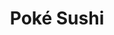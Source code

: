 ---
layout: place
title: "Poké Sushi"
permalink: /new-york/rochester/poke-sushi.html
stateAbbr: NY
stateName: New York
cityName: Rochester
seo:
  name: "Poké Sushi"
  type: Restaurant
  links: http://www.pokesushiroc.com/
description: "Poké Sushi serves delicious sushi in Rochester, New York. Try fresh Japanese dishes for a great dining experience. Available for takeout, delivery, lunch, and dinner."
place_id: ChIJgZ4rgWm11okRMp8cCu7XpZE
photos:
  - name: >-
      places/ChIJgZ4rgWm11okRMp8cCu7XpZE/photos/AeeoHcL5f2nJFcYYliRwVLQWkPIspsDxTH8WY2_VRQSonmPaKRsKaLg2pTa-ihjRuayhetn2I5bKJ6oWzgK9LL3H9xtW7FgLUxrDSre3mXlTdfgXyi0_t53YAr-SCvJ9b5-9RxsqK6yfuxIbizG3UWYg9TxyrnifGnq_giydoqC7tAPhrPz0levXRr6msefjjWBuE4mV8IHoXgkopjeJjcwj8ZS7oCDHewX5LO3KfKT4X1cQd-6iSxQ-0GwPIMQuAdpTGwelUgE7PvwsgGzWgL9pFkitjghKilCPWZho84xEZVpZjHmfg0szmXSp1L9SH0O65tK16Oq-vwUnvdEapqMVitLzrHEF0wjPBIsAeX4R7axCaYC-JzsOKeFLVFqkR09A7mWQlxgethz89o32LMqj98Q6YT4qCqIHyAT0CT0zh7sVVJqz
    widthPx: 4032
    heightPx: 3024
    authorAttributions:
      - displayName: Nathan Bantle
        uri: https://maps.google.com/maps/contrib/108911125802106582473
        photoUri: >-
          https://lh3.googleusercontent.com/a-/ALV-UjV8N59-_IsN9tTBQBSl0-t_G_kQs48xyEWFGRVqs8VPyXKZcZKe9g=s100-p-k-no-mo
    flagContentUri: >-
      https://www.google.com/local/imagery/report/?cb_client=maps_api_places.places_api&image_key=!1e10!2sCIHM0ogKEICAgIDK5_GEnAE&hl=en-US
    googleMapsUri: >-
      https://www.google.com/maps/place//data=!3m4!1e2!3m2!1sCIHM0ogKEICAgIDK5_GEnAE!2e10!4m2!3m1!1s0x89d6b569812b9e81:0x91a5d7ee0a1c9f32
  - name: >-
      places/ChIJgZ4rgWm11okRMp8cCu7XpZE/photos/AeeoHcKDcG7wblrkGDj3S9qiPRRq4RHTnAdxeTR--QMPGZ5YkTPLqBReFe1N_bR95ekZSgRohraGfO5V9bR4A1jh6TA2iOIucWf3YKzclyUYXT-sXhDRq5Ub13IG-Ni7FDZsXWnTQ33lnMI_299dlWr-mz1uMi1qPWudVgcbWmc6U4lyoeHVJ5GFleUsg240BWp6R3d3VAcOz8zvdTUCQibuYNz1EpOYvjc2Ph7wiKyM9X0wBAdV1izSt58V_ZwRCmmM2K6lZle6cODTDcT_lVilP8Cj2eJOGpEA0XqTWMmhaQsgBQ
    widthPx: 4032
    heightPx: 2269
    authorAttributions:
      - displayName: Poké Sushi
        uri: https://maps.google.com/maps/contrib/101290444976368253085
        photoUri: >-
          https://lh3.googleusercontent.com/a-/ALV-UjUgYs4lxFLe-I2HnqrgXX0go8qKqWHtOsSKgEpTitGwBHlKYDE=s100-p-k-no-mo
    flagContentUri: >-
      https://www.google.com/local/imagery/report/?cb_client=maps_api_places.places_api&image_key=!1e10!2sAF1QipP4Q8maMk8hpKQPnbu9ffCVswd_NZgxaTgFruZx&hl=en-US
    googleMapsUri: >-
      https://www.google.com/maps/place//data=!3m4!1e2!3m2!1sAF1QipP4Q8maMk8hpKQPnbu9ffCVswd_NZgxaTgFruZx!2e10!4m2!3m1!1s0x89d6b569812b9e81:0x91a5d7ee0a1c9f32
  - name: >-
      places/ChIJgZ4rgWm11okRMp8cCu7XpZE/photos/AeeoHcLQCVQCbxOxkWKzH5IXQgxn8NMsWixu2QPMcTmvmk_6xeAJjnVsATb5nanriYGTPKLCCy1ZUM--n_YU5meBrYMQyGWaSsG8HbaanX3_WHKe0Kq__sfCACSWjyh26_545BnUNURpK9XHlkazAfEwkA2ta28hHB6nTiuwVWCnzvQhR6ULujPFNR8-t9Fq9E6U56uelGpKVpRrBWdSeEPQq5zkI4oe1UPRileIRKAZE6d7NFkUHXtuhod9ULn02P-7DobHvTJx8hgqntWHZkLRsa8RL9fGmt7n5uc1amEcO5WrgGbQZRdL54IFuqfMm2R-iN7fBxv-CuMDAbVHYVWhTvprK5LfnMLAGe2kH0W_3vsmlqz6fjAQR2kLk_toWp_Syq6r-f7BsyBGN3kbbolegW2nrTmIPCRrtFlhwokewUyo19Gm
    widthPx: 3886
    heightPx: 2914
    authorAttributions:
      - displayName: Gianluca D'Elia
        uri: https://maps.google.com/maps/contrib/107598182021265887761
        photoUri: >-
          https://lh3.googleusercontent.com/a-/ALV-UjXSjI9Oz_eJnK8PUxGa9ZuaRPTkD6Ml79U0DNWkffG7HtRvigw6=s100-p-k-no-mo
    flagContentUri: >-
      https://www.google.com/local/imagery/report/?cb_client=maps_api_places.places_api&image_key=!1e10!2sCIHM0ogKEICAgICjv9yy8gE&hl=en-US
    googleMapsUri: >-
      https://www.google.com/maps/place//data=!3m4!1e2!3m2!1sCIHM0ogKEICAgICjv9yy8gE!2e10!4m2!3m1!1s0x89d6b569812b9e81:0x91a5d7ee0a1c9f32
  - name: >-
      places/ChIJgZ4rgWm11okRMp8cCu7XpZE/photos/AeeoHcIsiLxufkg3wGEFH-Csu4Ax_d6TFo0knLLDPPwmwDTjRaWRrKtr7nV5RFT1yoSx1KmclP2LdwzuyY1frgg85SJt6Zesp_h1MNWT19ivl3cIsu5iUmXjzzE2qvKvgpJ6XwXRA7kixS14gmE-XqUe-JTSqRZ6R7Fwu4gue86hSr5ZYAnWxXoXW60ABZ1ka4B6VMDXCJ1GHlTyHjDnnmOzrCTYPP_p0LOmvceUtgTu4stgo9VfIQv0nw4BdNGDTrg4Dukgmb02ON6Tst175E8L4aIJFBzHIiJfHRJerbD0SqbE1Lc1bMwJvTDhh7RIE3V7uFOmaFA9GH1vpuQIBEgREh5Ysg_KaMOuzrMDu9qnZ-90jqdv0yvJ_15Y-6Bz1MCaq2afXvqBVwgMu1wVixDsGWVUHRudazWy3bltr9HHdwfR3g
    widthPx: 1536
    heightPx: 2048
    authorAttributions:
      - displayName: Nadine Flores
        uri: https://maps.google.com/maps/contrib/112747697834267298543
        photoUri: >-
          https://lh3.googleusercontent.com/a-/ALV-UjW6EOFuE-lun9Z2-EK9Du-FaCAXAFj_9mKS9MjY7WbSVL6iImrj=s100-p-k-no-mo
    flagContentUri: >-
      https://www.google.com/local/imagery/report/?cb_client=maps_api_places.places_api&image_key=!1e10!2sCIHM0ogKEICAgIDXwdj-aA&hl=en-US
    googleMapsUri: >-
      https://www.google.com/maps/place//data=!3m4!1e2!3m2!1sCIHM0ogKEICAgIDXwdj-aA!2e10!4m2!3m1!1s0x89d6b569812b9e81:0x91a5d7ee0a1c9f32
  - name: >-
      places/ChIJgZ4rgWm11okRMp8cCu7XpZE/photos/AeeoHcL8kF1Ol1Kc4nb3Reovo-ad-O7ovhNjyvgfSEwJo2jFk2Ud4X0A9AwhacAc5UpS6rh5Usr-cRfTzsrV__ZUspm-fLzI9UVFIpXafqJSlCHkp9px0oVLb1H4w4W_jDFAzA6VCXuABsPOprBvRasMMyuUQAshThG31KdN5EKGCbhjVBp5k_Y1aXDrxShJ_I-17fjNeMFJQKeFN74VfQF2Pf6VAw2A6yGTf-GFioLid3a3-ql5J0mbbQjVynhMyvbSLyewF6GMoOpymuGqaLgSUcVNi_w3-MWQeeYGeR5dWoQrobHfjWniH6HE-_nT6pkSP50nu6SmiOXG4onBgowpQ0nDWMsRGVQj-_OWAPD38PjM85DkxQpq-0Emjl9znfxMskT8j_VVOyFxPpYAK-0FROLUTm3Hzxs0GTBfKnpLiDiC2zxU
    widthPx: 2875
    heightPx: 3833
    authorAttributions:
      - displayName: Gianluca D'Elia
        uri: https://maps.google.com/maps/contrib/107598182021265887761
        photoUri: >-
          https://lh3.googleusercontent.com/a-/ALV-UjXSjI9Oz_eJnK8PUxGa9ZuaRPTkD6Ml79U0DNWkffG7HtRvigw6=s100-p-k-no-mo
    flagContentUri: >-
      https://www.google.com/local/imagery/report/?cb_client=maps_api_places.places_api&image_key=!1e10!2sCIHM0ogKEICAgICjv9yuzgE&hl=en-US
    googleMapsUri: >-
      https://www.google.com/maps/place//data=!3m4!1e2!3m2!1sCIHM0ogKEICAgICjv9yuzgE!2e10!4m2!3m1!1s0x89d6b569812b9e81:0x91a5d7ee0a1c9f32
  - name: >-
      places/ChIJgZ4rgWm11okRMp8cCu7XpZE/photos/AeeoHcJgNU_BwtFr0ZKu2ABmIkxl5R4pmIY_bYjLJrYtY-zfzLyabdqhj9K3FW85DREoGplaVH6_3GSpg_7X8OZ4NzEkfE0D-IT1wI6tpuyRHYOdB-MuOqP0nyxVJ7L6zAiKNozcGdIr3QU9ERSBhulX3Btc8f-D7I5PpywkNoCaTle4wrRG_DAxJERCWphxceHIoM1nUTSCWmM2bdSVMojgaFyNEyR5Usdww8igGfZZgPuot-1wGbrSrqtqn80GjN7hrI2nFXS3ZqvD3InvWVEMP24BmRYp_vs7PddRX9w5rDqSKO9kIpuzgMthmTw3tDJEwMElfPpj_PoC1oUHnrPW9Sf_Cvzo1TvBkCxlLMG8TZvgUaD74xpXAeHTpGUWu6pZ8h5uGpbW1I9ACEZVbsk7iHoZP0FC2FpEhXoIkx2X35kn2Wra
    widthPx: 3472
    heightPx: 2094
    authorAttributions:
      - displayName: Vini Falciano
        uri: https://maps.google.com/maps/contrib/113267787333614730909
        photoUri: >-
          https://lh3.googleusercontent.com/a-/ALV-UjX9LP1DgI8haYSQFy1V6VdBd6uasQYzMEWo6JMKCGzWckHwuGDy2Q=s100-p-k-no-mo
    flagContentUri: >-
      https://www.google.com/local/imagery/report/?cb_client=maps_api_places.places_api&image_key=!1e10!2sCIHM0ogKEICAgICJnOqy2QE&hl=en-US
    googleMapsUri: >-
      https://www.google.com/maps/place//data=!3m4!1e2!3m2!1sCIHM0ogKEICAgICJnOqy2QE!2e10!4m2!3m1!1s0x89d6b569812b9e81:0x91a5d7ee0a1c9f32
  - name: >-
      places/ChIJgZ4rgWm11okRMp8cCu7XpZE/photos/AeeoHcKW0fC7zqOtyKsXKp8B-FddntXnmx8Ggb_waCRCuo6QGXS4a8QIPODypLTGOJ9NoqAe18714SUIlXGorY_fJ8usEnVVrvWZTFRt4bSuG3bvjz-iGCeMOp92BfIKTueXyKa2CFh-E3ZPXY4LmibKupRwWoDigaNBUunqAEuZAjQnoeEQ-fuGV57YHJhMZhfusJIzSZPFzNgNPoaykuYA1MxUDXdPjBQaWKx81ZyYHp2ZzlTeQY_q9F7IitKHRtT__1pDR-LnU-g881cvBkH06FvKDTXasVdS177NvtE6RXTKszEAjUF57EWDzxZ-dJ4slrBmwvzXi-A9b9xEr84kGlIEw_c4iV7L0F08nBkDqjQHZcAgEiQiCIqRE0YvvKzGkiXWlx8qSb8Xg6MuDK6KZUsVdFQCUr2BHP7l2VrOqtLTWg
    widthPx: 2753
    heightPx: 3671
    authorAttributions:
      - displayName: Gianluca D'Elia
        uri: https://maps.google.com/maps/contrib/107598182021265887761
        photoUri: >-
          https://lh3.googleusercontent.com/a-/ALV-UjXSjI9Oz_eJnK8PUxGa9ZuaRPTkD6Ml79U0DNWkffG7HtRvigw6=s100-p-k-no-mo
    flagContentUri: >-
      https://www.google.com/local/imagery/report/?cb_client=maps_api_places.places_api&image_key=!1e10!2sCIHM0ogKEICAgICjv9yuPg&hl=en-US
    googleMapsUri: >-
      https://www.google.com/maps/place//data=!3m4!1e2!3m2!1sCIHM0ogKEICAgICjv9yuPg!2e10!4m2!3m1!1s0x89d6b569812b9e81:0x91a5d7ee0a1c9f32
  - name: >-
      places/ChIJgZ4rgWm11okRMp8cCu7XpZE/photos/AeeoHcKUIhPreWFazC5C01iX9uAowEuWVoHYMh2zkFlP3NbycGyMPSreqp8tuomfNiOugXSgLRMs4izAIeBH9LFtMnd6NlwDgn05msisgLx_qKbmeCGEKZEBb0pXPTRDQpvik4cAUcLmsO9MWwd45xHKiJfWHc0eFi42LYvq9sXEzdHM-aAeWGJoycjAxB4pTGkuGeUaGaPQjUs5wiUohWzeTarCJtWeMnv6dO-sl0I_0jdQWoadCkegsuO4rreUHXxB08VAeCQbzSvU3wdCHUpCcG6Ry6ubLE9qu6cj0LuadFKHyNxBytkbM7jU-ij7WhdUxbh98rDMisP7O1_ebuQfeFjonU1tNNKZ-izPmaQxQPEBst1KQU0GHniEzx8Add8lQOy-tS40QBvX3yOALPGGU-gIWUNhel8JkqU9ght_wzI
    widthPx: 4032
    heightPx: 3024
    authorAttributions:
      - displayName: Sara Cinotti
        uri: https://maps.google.com/maps/contrib/100373924976139508705
        photoUri: >-
          https://lh3.googleusercontent.com/a-/ALV-UjUUArm6vjoaJMRWlLOm1aBaSBELWLiuJ9bMaAu67kYaS58EFJ6U=s100-p-k-no-mo
    flagContentUri: >-
      https://www.google.com/local/imagery/report/?cb_client=maps_api_places.places_api&image_key=!1e10!2sCIHM0ogKEICAgIDRt5jlZg&hl=en-US
    googleMapsUri: >-
      https://www.google.com/maps/place//data=!3m4!1e2!3m2!1sCIHM0ogKEICAgIDRt5jlZg!2e10!4m2!3m1!1s0x89d6b569812b9e81:0x91a5d7ee0a1c9f32
  - name: >-
      places/ChIJgZ4rgWm11okRMp8cCu7XpZE/photos/AeeoHcLODx-56p0J1nhuVpiubY8KzjGeKuFd9CH-OHQlWfYzHL01PkIhQzPdaO4gGj-2FPMCQ1Cwr30ySvuBoYI8k6HPIQHWuQA5DzNcAkBRsXuZs4131eayQjzdvsCvrltsz_inAby4TJHhj2qEIR7jYNA2WZmMcm1QzUfdSXNyoaBwaQzWGFZm4fou_a-IHYpFSlGvXJTXfzzKNbSKXHZF9bAjE6yqcfI20IFlX9K4Fh5IlLZaQy7bgfdxMxF05hVWgiHgoXCI_Ty6FVDKt8wutjF2m7rf5QeV8GBYzArJYVxWNT5NYXGaOA07-O9p2jnyEZxVwOUzxdwuMBpP-MHjKzX41KlxmsVIAEFr8toQqL3QLhR3MkP9yqG3XeUQDMWm0LmNOZvGIlJT9b958kQkxBvrpUpxPclMmKBRtJy1uHMBZg
    widthPx: 3024
    heightPx: 4032
    authorAttributions:
      - displayName: Chris Fuqua
        uri: https://maps.google.com/maps/contrib/116868149773785048695
        photoUri: >-
          https://lh3.googleusercontent.com/a-/ALV-UjVt1jk9lzQvwGV0s1_OWGFJ0jain1RANCsAKyagMCjoKKAKvMM=s100-p-k-no-mo
    flagContentUri: >-
      https://www.google.com/local/imagery/report/?cb_client=maps_api_places.places_api&image_key=!1e10!2sCIHM0ogKEICAgICarMzeOg&hl=en-US
    googleMapsUri: >-
      https://www.google.com/maps/place//data=!3m4!1e2!3m2!1sCIHM0ogKEICAgICarMzeOg!2e10!4m2!3m1!1s0x89d6b569812b9e81:0x91a5d7ee0a1c9f32
  - name: >-
      places/ChIJgZ4rgWm11okRMp8cCu7XpZE/photos/AeeoHcKnUL95lJmvStgyxbLgOtoNs66u0lWFkusmKKQdAuOWC4nMTy3V5tlZjo16dY9zqBAmcY0rScKa1cIfqUjNErowiAleloD1GQWo9mwYHF9oOw091redEuDLOKMnB7Gr_cOlz0TrbopPzK3KzWXcR2eDQV-XOH8xceonWA8JLKO3XhRxiNtC0ElnCPE6Mp9ZTZc6mTCxpxqp5CkrSBDZeOBzDFAoYEWnz2MpAFlqPAcflwTvJ5sxVp1kEbBNu035U_z4iHe1bMMN1jtO9sFSIeU_Bt0xv2vJr6KXJ1JMLF4S-bMYjjBfSuS-p7vlJ9fHIKN7wp9avrrsdQtgqH1gCQUy-mR9w9yomRNx6GhZrps2LleHuHyBUEF1wVJTeDCbcEt63pMq4jbSa5ZYmM7wLHHtvAbexNU69snCimqKo-mqmw
    widthPx: 4032
    heightPx: 3024
    authorAttributions:
      - displayName: Corey
        uri: https://maps.google.com/maps/contrib/116013525197609596065
        photoUri: >-
          https://lh3.googleusercontent.com/a-/ALV-UjWmkAsvnyHPLC3bsfC6E_J4joVkh5HPoQ88x_7xKl_vtoTKoG32=s100-p-k-no-mo
    flagContentUri: >-
      https://www.google.com/local/imagery/report/?cb_client=maps_api_places.places_api&image_key=!1e10!2sCIHM0ogKEICAgID20_28KQ&hl=en-US
    googleMapsUri: >-
      https://www.google.com/maps/place//data=!3m4!1e2!3m2!1sCIHM0ogKEICAgID20_28KQ!2e10!4m2!3m1!1s0x89d6b569812b9e81:0x91a5d7ee0a1c9f32
address: 682 South Ave, Rochester, NY 14620, USA
street: 682 South Ave
city: Rochester
state: NY
zip: '14620'
country: USA
neighborhood: South Wedge
latitude: '43.142238'
longitude: '-77.604179'
accessibility_options:
  wheelchairAccessibleRestroom: true
business_status: OPERATIONAL
name: Poké Sushi
google_maps_links:
  directionsUri: >-
    https://www.google.com/maps/dir//''/data=!4m7!4m6!1m1!4e2!1m2!1m1!1s0x89d6b569812b9e81:0x91a5d7ee0a1c9f32!3e0
  placeUri: https://maps.google.com/?cid=10495031924028645170
  writeAReviewUri: >-
    https://www.google.com/maps/place//data=!4m3!3m2!1s0x89d6b569812b9e81:0x91a5d7ee0a1c9f32!12e1
  reviewsUri: >-
    https://www.google.com/maps/place//data=!4m4!3m3!1s0x89d6b569812b9e81:0x91a5d7ee0a1c9f32!9m1!1b1
  photosUri: >-
    https://www.google.com/maps/place//data=!4m3!3m2!1s0x89d6b569812b9e81:0x91a5d7ee0a1c9f32!10e5
primary_type: Sushi Restaurant
opening_hours:
  regular: null
  current: null
secondary_opening_hours:
  regular:
    weekdayDescriptions: null
    type: null
  current:
    weekdayDescriptions: null
    type: null
phone: (585) 270-8890
price_level: null
price_range: null
rating: '4.5'
rating_count: 0
website: http://www.pokesushiroc.com/
reviews:
  - name: >-
      places/ChIJgZ4rgWm11okRMp8cCu7XpZE/reviews/ChZDSUhNMG9nS0VJQ0FnSURmdnNLbGFnEAE
    relativePublishTimeDescription: 3 months ago
    rating: 5
    text:
      text: >-
        BEST BURGER IN TOWN. Amazing service and food.  The atmosphere is
        perfect. Lighting, ambiance, everything.

        The Kobe burger :: cooked perfect med rare every time. Many places can’t
        cook it perfect. Poke sushi can.

        One of my Top Favorite Burgers in town

        And they consistently cook a perfect temp.

        The outstanding service :: big thanks to poke sushi
      languageCode: en
    originalText:
      text: >-
        BEST BURGER IN TOWN. Amazing service and food.  The atmosphere is
        perfect. Lighting, ambiance, everything.

        The Kobe burger :: cooked perfect med rare every time. Many places can’t
        cook it perfect. Poke sushi can.

        One of my Top Favorite Burgers in town

        And they consistently cook a perfect temp.

        The outstanding service :: big thanks to poke sushi
      languageCode: en
    authorAttribution:
      displayName: Nicola Tesla
      uri: https://www.google.com/maps/contrib/106147572272639808653/reviews
      photoUri: >-
        https://lh3.googleusercontent.com/a-/ALV-UjUpD3TzuSE8kLS_xIqCUrEx6oa34F0zpyh3hwku3Zr2BQmDqynf=s128-c0x00000000-cc-rp-mo
    publishTime: '2025-01-07T00:03:30.454284Z'
    flagContentUri: >-
      https://www.google.com/local/review/rap/report?postId=ChZDSUhNMG9nS0VJQ0FnSURmdnNLbGFnEAE&d=17924085&t=1
    googleMapsUri: >-
      https://www.google.com/maps/reviews/data=!4m6!14m5!1m4!2m3!1sChZDSUhNMG9nS0VJQ0FnSURmdnNLbGFnEAE!2m1!1s0x89d6b569812b9e81:0x91a5d7ee0a1c9f32
  - name: >-
      places/ChIJgZ4rgWm11okRMp8cCu7XpZE/reviews/ChdDSUhNMG9nS0VJQ0FnSURYd2RqLXlBRRAB
    relativePublishTimeDescription: 5 months ago
    rating: 4
    text:
      text: >-
        A friend and I went for lunch based off of someone's recommendations.
        The food was good and the music was entertaining. My only complaint was
        that we ordered the chef special combo for 2 and I didn't like how so
        much of it was imitation crab meat and the sashimi were small. If the
        sashimi was larger I wouldn't care too much about there being so much
        imitation but we had 2 imitation sashimi, a crab stick nigiri, and one
        of the chef special rolls was just more crab stick with cucumber... I
        would definitely go again but stick to the chef choice rolls on the menu
        or their lunch special combo.
      languageCode: en
    originalText:
      text: >-
        A friend and I went for lunch based off of someone's recommendations.
        The food was good and the music was entertaining. My only complaint was
        that we ordered the chef special combo for 2 and I didn't like how so
        much of it was imitation crab meat and the sashimi were small. If the
        sashimi was larger I wouldn't care too much about there being so much
        imitation but we had 2 imitation sashimi, a crab stick nigiri, and one
        of the chef special rolls was just more crab stick with cucumber... I
        would definitely go again but stick to the chef choice rolls on the menu
        or their lunch special combo.
      languageCode: en
    authorAttribution:
      displayName: Nadine Flores
      uri: https://www.google.com/maps/contrib/112747697834267298543/reviews
      photoUri: >-
        https://lh3.googleusercontent.com/a-/ALV-UjW6EOFuE-lun9Z2-EK9Du-FaCAXAFj_9mKS9MjY7WbSVL6iImrj=s128-c0x00000000-cc-rp-mo-ba5
    publishTime: '2024-10-28T02:00:07.204857Z'
    flagContentUri: >-
      https://www.google.com/local/review/rap/report?postId=ChdDSUhNMG9nS0VJQ0FnSURYd2RqLXlBRRAB&d=17924085&t=1
    googleMapsUri: >-
      https://www.google.com/maps/reviews/data=!4m6!14m5!1m4!2m3!1sChdDSUhNMG9nS0VJQ0FnSURYd2RqLXlBRRAB!2m1!1s0x89d6b569812b9e81:0x91a5d7ee0a1c9f32
  - name: >-
      places/ChIJgZ4rgWm11okRMp8cCu7XpZE/reviews/ChdDSUhNMG9nS0VJQ0FnSUNaa3JtMy1BRRAB
    relativePublishTimeDescription: a year ago
    rating: 4
    text:
      text: >-
        Ordered some of their vegan sushi for delivery, and it was just okay. We
        tried a handful of rolls from the vegan menu & a lot of them honestly
        tasted the same. I feel like there is a lot of room to be creative with
        flavors and ingredients here, and they kinda missed the mark. That being
        said - the sushi overall was good quality and enjoyable. Just wish the
        rolls were a bit more distinct & flavorful.


        The real winner of the meal was the vegetable gyoza. Now these were very
        good! Filling was delicious and well seasoned, and they were covered in
        chili crisp oil which was an amazing choice. I would absolutely get
        these again if I came back here.


        Overall it was an okay experience - but for the price and quality, I
        might have to keep shopping around for better sushi options.
      languageCode: en
    originalText:
      text: >-
        Ordered some of their vegan sushi for delivery, and it was just okay. We
        tried a handful of rolls from the vegan menu & a lot of them honestly
        tasted the same. I feel like there is a lot of room to be creative with
        flavors and ingredients here, and they kinda missed the mark. That being
        said - the sushi overall was good quality and enjoyable. Just wish the
        rolls were a bit more distinct & flavorful.


        The real winner of the meal was the vegetable gyoza. Now these were very
        good! Filling was delicious and well seasoned, and they were covered in
        chili crisp oil which was an amazing choice. I would absolutely get
        these again if I came back here.


        Overall it was an okay experience - but for the price and quality, I
        might have to keep shopping around for better sushi options.
      languageCode: en
    authorAttribution:
      displayName: Matt
      uri: https://www.google.com/maps/contrib/100283926893617805419/reviews
      photoUri: >-
        https://lh3.googleusercontent.com/a-/ALV-UjWgt9yO1Fh6L8tNpBMdnt-oGFNdxt75zE_7w0rQBxrKqA0pceK5=s128-c0x00000000-cc-rp-mo-ba5
    publishTime: '2023-09-07T11:59:37.001220Z'
    flagContentUri: >-
      https://www.google.com/local/review/rap/report?postId=ChdDSUhNMG9nS0VJQ0FnSUNaa3JtMy1BRRAB&d=17924085&t=1
    googleMapsUri: >-
      https://www.google.com/maps/reviews/data=!4m6!14m5!1m4!2m3!1sChdDSUhNMG9nS0VJQ0FnSUNaa3JtMy1BRRAB!2m1!1s0x89d6b569812b9e81:0x91a5d7ee0a1c9f32
  - name: >-
      places/ChIJgZ4rgWm11okRMp8cCu7XpZE/reviews/ChdDSUhNMG9nS0VJQ0FnTURnbnJfVF9BRRAB
    relativePublishTimeDescription: a month ago
    rating: 5
    text:
      text: >-
        Totally delicious. Great service and atmosphere. We had onagiri, a
        special roll, and two regular rolls. All the fish was excellent quality
        and the flavors were amazing (the sauces! so good!). We will happily be
        back again and again.
      languageCode: en
    originalText:
      text: >-
        Totally delicious. Great service and atmosphere. We had onagiri, a
        special roll, and two regular rolls. All the fish was excellent quality
        and the flavors were amazing (the sauces! so good!). We will happily be
        back again and again.
      languageCode: en
    authorAttribution:
      displayName: Amanda O
      uri: https://www.google.com/maps/contrib/113411361340891354369/reviews
      photoUri: >-
        https://lh3.googleusercontent.com/a/ACg8ocIYuUsGL3cdawlBrEpmP2UwuYTN60RLJVdw6Kk2hUutLrDasA=s128-c0x00000000-cc-rp-mo-ba3
    publishTime: '2025-02-24T23:17:13.595664Z'
    flagContentUri: >-
      https://www.google.com/local/review/rap/report?postId=ChdDSUhNMG9nS0VJQ0FnTURnbnJfVF9BRRAB&d=17924085&t=1
    googleMapsUri: >-
      https://www.google.com/maps/reviews/data=!4m6!14m5!1m4!2m3!1sChdDSUhNMG9nS0VJQ0FnTURnbnJfVF9BRRAB!2m1!1s0x89d6b569812b9e81:0x91a5d7ee0a1c9f32
  - name: >-
      places/ChIJgZ4rgWm11okRMp8cCu7XpZE/reviews/ChZDSUhNMG9nS0VJQ0FnSUR6dEtLbktREAE
    relativePublishTimeDescription: 10 months ago
    rating: 2
    text:
      text: >-
        Compared to other excellent sushi restaurants like Shema, all of the
        food here just feels… uninspired. It’s clear the bar is the priority and
        money-maker. Flavors were supremely basic, ingredients weren’t very
        fresh (especially salad lettuce, ew), and the ratio of fish to other
        ingredients in the rolls was kind of hilariously bad. Miso soup was mid
        at least.
      languageCode: en
    originalText:
      text: >-
        Compared to other excellent sushi restaurants like Shema, all of the
        food here just feels… uninspired. It’s clear the bar is the priority and
        money-maker. Flavors were supremely basic, ingredients weren’t very
        fresh (especially salad lettuce, ew), and the ratio of fish to other
        ingredients in the rolls was kind of hilariously bad. Miso soup was mid
        at least.
      languageCode: en
    authorAttribution:
      displayName: Joseph Shearer
      uri: https://www.google.com/maps/contrib/103371727211110518535/reviews
      photoUri: >-
        https://lh3.googleusercontent.com/a-/ALV-UjXCvwQ_qB8U1T07SyKIoR-ZJ4yFlyDELQNWRkQaOLeWDURRMhUPSQ=s128-c0x00000000-cc-rp-mo-ba3
    publishTime: '2024-06-07T23:45:34.267233Z'
    flagContentUri: >-
      https://www.google.com/local/review/rap/report?postId=ChZDSUhNMG9nS0VJQ0FnSUR6dEtLbktREAE&d=17924085&t=1
    googleMapsUri: >-
      https://www.google.com/maps/reviews/data=!4m6!14m5!1m4!2m3!1sChZDSUhNMG9nS0VJQ0FnSUR6dEtLbktREAE!2m1!1s0x89d6b569812b9e81:0x91a5d7ee0a1c9f32
parking_options:
  freeStreetParking: true
  valetParking: false
payment_options:
  acceptsCreditCards: true
  acceptsDebitCards: true
  acceptsCashOnly: false
  acceptsNfc: true
allow_dogs: null
curbside_pickup: null
delivery: true
dine_in: true
good_for_children: true
good_for_groups: null
good_for_sports: false
live_music: false
menu_for_children: false
outdoor_seating: false
reservable: true
restroom: true
serves_beer: true
serves_breakfast: false
serves_brunch: false
serves_cocktails: true
serves_coffee: null
serves_dinner: true
serves_dessert: true
serves_lunch: true
serves_vegetarian_food: true
serves_wine: true
takeout: true
update_category: essentials
summary: null

---